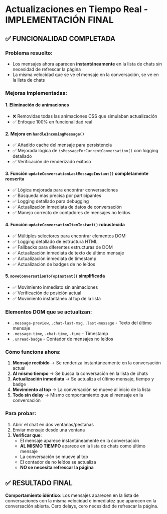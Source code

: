 # Actualizaciones en Tiempo Real - IMPLEMENTACIÓN FINAL

## ✅ **FUNCIONALIDAD COMPLETADA**

### **Problema resuelto:**
- Los mensajes ahora aparecen **instantáneamente** en la lista de chats sin necesidad de refrescar la página
- La misma velocidad que se ve el mensaje en la conversación, se ve en la lista de chats

### **Mejoras implementadas:**

#### **1. Eliminación de animaciones**
- ❌ Removidas todas las animaciones CSS que simulaban actualización
- ✅ Enfoque 100% en funcionalidad real

#### **2. Mejora en `handleIncomingMessage()`**
- ✅ Añadido cache del mensaje para persistencia
- ✅ Mejorada lógica de `isMessageForCurrentConversation()` con logging detallado
- ✅ Verificación de renderizado exitoso

#### **3. Función `updateConversationLastMessageInstant()` completamente reescrita**
- ✅ Lógica mejorada para encontrar conversaciones
- ✅ Búsqueda más precisa por participantes
- ✅ Logging detallado para debugging
- ✅ Actualización inmediata de datos de conversación
- ✅ Manejo correcto de contadores de mensajes no leídos

#### **4. Función `updateConversationItemInstant()` robustecida**
- ✅ Múltiples selectores para encontrar elementos DOM
- ✅ Logging detallado de estructura HTML
- ✅ Fallbacks para diferentes estructuras de DOM
- ✅ Actualización inmediata de texto de último mensaje
- ✅ Actualización inmediata de timestamp
- ✅ Actualización de badges de no leídos

#### **5. `moveConversationToTopInstant()` simplificada**
- ✅ Movimiento inmediato sin animaciones
- ✅ Verificación de posición actual
- ✅ Movimiento instantáneo al top de la lista

### **Elementos DOM que se actualizan:**
- `.message-preview`, `.chat-last-msg`, `.last-message` - Texto del último mensaje
- `.message-time`, `.chat-time`, `.time` - Timestamp
- `.unread-badge` - Contador de mensajes no leídos

### **Cómo funciona ahora:**
1. **Mensaje recibido** → Se renderiza instantáneamente en la conversación actual
2. **Al mismo tiempo** → Se busca la conversación en la lista de chats
3. **Actualización inmediata** → Se actualiza el último mensaje, tiempo y badge
4. **Movimiento al top** → La conversación se mueve al inicio de la lista
5. **Todo sin delay** → Mismo comportamiento que el mensaje en la conversación

### **Para probar:**
1. Abrir el chat en dos ventanas/pestañas
2. Enviar mensaje desde una ventana
3. **Verificar que**:
   - El mensaje aparece instantáneamente en la conversación
   - **AL MISMO TIEMPO** aparece en la lista de chats como último mensaje
   - La conversación se mueve al top
   - El contador de no leídos se actualiza
   - **NO se necesita refrescar la página**

## ✅ **RESULTADO FINAL**
**Comportamiento idéntico**: Los mensajes aparecen en la lista de conversaciones con la misma velocidad e inmediatez que aparecen en la conversación abierta. Cero delays, cero necesidad de refrescar la página.